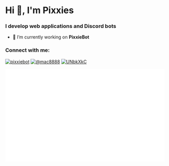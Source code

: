 <h1 align="left">Hi 👋, I'm Pixxies</h1>
<h3 align="left">I develop web applications and Discord bots</h3>

- 🔭 I’m currently working on **PixxieBot**

<h3 align="left">Connect with me:</h3>
<p align="left">
<a href="https://twitter.com/pixxiebot" target="blank"><img align="center" src="https://raw.githubusercontent.com/rahuldkjain/github-profile-readme-generator/master/src/images/icons/Social/twitter.svg" alt="pixxiebot" height="30" width="40" /></a>
<a href="https://medium.com/@mac8888" target="blank"><img align="center" src="https://raw.githubusercontent.com/rahuldkjain/github-profile-readme-generator/master/src/images/icons/Social/medium.svg" alt="@mac8888" height="30" width="40" /></a>
<a href="https://discord.gg/UNbkXkC" target="blank"><img align="center" src="https://raw.githubusercontent.com/rahuldkjain/github-profile-readme-generator/master/src/images/icons/Social/discord.svg" alt="UNbkXkC" height="30" width="40" /></a>
</p>

<p><img align="center" src="https://raw.githubusercontent.com/pixxies/github-stats/master/generated/overview.svg" alt="pixxies" /></p>
